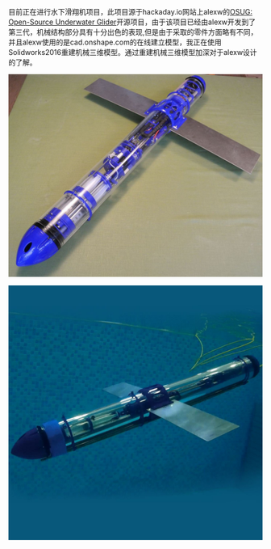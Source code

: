 目前正在进行水下滑翔机项目，此项目源于hackaday.io网站上alexw的[OSUG: Open-Source Underwater Glider](https://hackaday.io/project/20458-osug-open-source-underwater-glider)开源项目，由于该项目已经由alexw开发到了第三代，机械结构部分具有十分出色的表现,但是由于采取的零件方面略有不同，并且alexw使用的是cad.onshape.com的在线建立模型，我正在使用Solidworks2016重建机械三维模型。通过重建机械三维模型加深对于alexw设计的了解。

![OSUG Open-Source Underwater Glider-2](https://raw.githubusercontent.com/Lanhonghao/Albatrosss/master/Log/20190302_%E5%90%AF%E5%8A%A8Albatrosss%E9%A1%B9%E7%9B%AE/20190302_%E5%90%AF%E5%8A%A8Albatrosss%E9%A1%B9%E7%9B%AE.assets/OSUG%20Open-Source%20Underwater%20Glider-1.JPG)

![OSUG Open-Source Underwater Glider-2](https://raw.githubusercontent.com/Lanhonghao/Albatrosss/master/Log/20190302_%E5%90%AF%E5%8A%A8Albatrosss%E9%A1%B9%E7%9B%AE/20190302_%E5%90%AF%E5%8A%A8Albatrosss%E9%A1%B9%E7%9B%AE.assets/OSUG%20Open-Source%20Underwater%20Glider-2.jpg)

